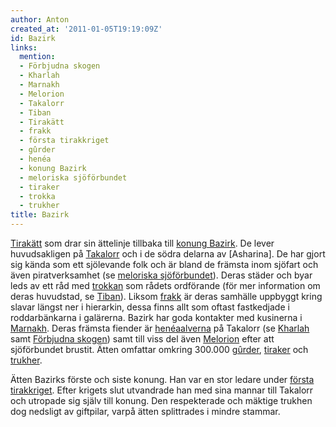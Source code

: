 ```yaml
---
author: Anton
created_at: '2011-01-05T19:19:09Z'
id: Bazirk
links:
  mention:
  - Förbjudna skogen
  - Kharlah
  - Marnakh
  - Melorion
  - Takalorr
  - Tiban
  - Tirakätt
  - frakk
  - första tirakkriget
  - gûrder
  - henéa
  - konung Bazirk
  - meloriska sjöförbundet
  - tiraker
  - trokka
  - trukher
title: Bazirk
---
```


[Tirakätt] som drar sin ättelinje tillbaka till [konung Bazirk]. De lever huvudsakligen på
[Takalorr] och i de södra delarna av \[Asharina\]. De har gjort sig kända som ett sjölevande folk
och är bland de främsta inom sjöfart och även piratverksamhet (se [meloriska sjöförbundet]). Deras
städer och byar leds av ett råd med [trokkan] som rådets ordförande (för mer information om deras
huvudstad, se [Tiban]). Liksom [frakk] är deras samhälle uppbyggt kring slavar längst ner i
hierarkin, dessa finns allt som oftast fastkedjade i roddarbänkarna i galärerna. Bazirk har goda
kontakter med kusinerna i [Marnakh]. Deras främsta fiender är [henéaalverna] på Takalorr (se
[Kharlah] samt [Förbjudna skogen]) samt till viss del även [Melorion] efter att sjöförbundet
brustit. Ätten omfattar omkring 300.000 [gûrder], [tiraker] och [trukher].

Ätten Bazirks förste och siste konung. Han var en stor ledare under [första tirakkriget]. Efter
krigets slut utvandrade han med sina mannar till Takalorr och utropade sig själv till konung. Den
respekterade och mäktige trukhen dog nedsligt av giftpilar, varpå ätten splittrades i mindre
stammar.

  [Tirakätt]: Tirakätt
  [konung Bazirk]: konung_Bazirk
  [Takalorr]: Takalorr
  [meloriska sjöförbundet]: meloriska_sjöförbundet
  [trokkan]: trokka
  [Tiban]: Tiban
  [frakk]: frakk
  [Marnakh]: Marnakh
  [henéaalverna]: henéa
  [Kharlah]: Kharlah
  [Förbjudna skogen]: Förbjudna_skogen
  [Melorion]: Melorion
  [gûrder]: gûrder
  [tiraker]: tiraker
  [trukher]: trukher
  [första tirakkriget]: första_tirakkriget
